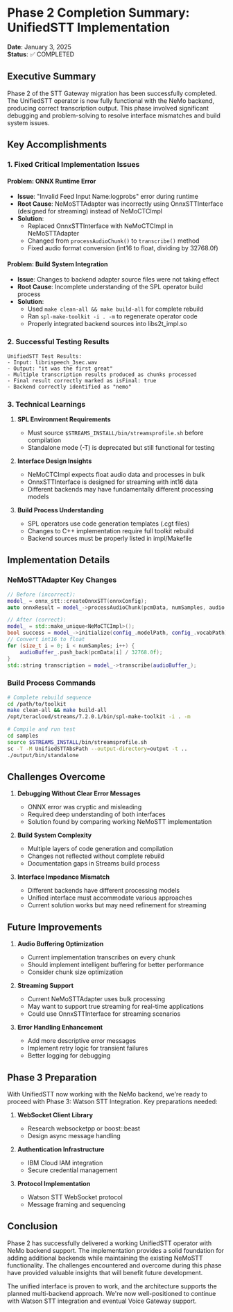 # Phase 2 Completion Summary: UnifiedSTT Implementation

**Date**: January 3, 2025  
**Status**: ✅ COMPLETED

## Executive Summary

Phase 2 of the STT Gateway migration has been successfully completed. The UnifiedSTT operator is now fully functional with the NeMo backend, producing correct transcription output. This phase involved significant debugging and problem-solving to resolve interface mismatches and build system issues.

## Key Accomplishments

### 1. Fixed Critical Implementation Issues

#### Problem: ONNX Runtime Error
- **Issue**: "Invalid Feed Input Name:logprobs" error during runtime
- **Root Cause**: NeMoSTTAdapter was incorrectly using OnnxSTTInterface (designed for streaming) instead of NeMoCTCImpl
- **Solution**: 
  - Replaced OnnxSTTInterface with NeMoCTCImpl in NeMoSTTAdapter
  - Changed from `processAudioChunk()` to `transcribe()` method
  - Fixed audio format conversion (int16 to float, dividing by 32768.0f)

#### Problem: Build System Integration
- **Issue**: Changes to backend adapter source files were not taking effect
- **Root Cause**: Incomplete understanding of the SPL operator build process
- **Solution**:
  - Used `make clean-all && make build-all` for complete rebuild
  - Ran `spl-make-toolkit -i . -m` to regenerate operator code
  - Properly integrated backend sources into libs2t_impl.so

### 2. Successful Testing Results

```
UnifiedSTT Test Results:
- Input: librispeech_3sec.wav
- Output: "it was the first great"
- Multiple transcription results produced as chunks processed
- Final result correctly marked as isFinal: true
- Backend correctly identified as "nemo"
```

### 3. Technical Learnings

1. **SPL Environment Requirements**
   - Must source `$STREAMS_INSTALL/bin/streamsprofile.sh` before compilation
   - Standalone mode (-T) is deprecated but still functional for testing

2. **Interface Design Insights**
   - NeMoCTCImpl expects float audio data and processes in bulk
   - OnnxSTTInterface is designed for streaming with int16 data
   - Different backends may have fundamentally different processing models

3. **Build Process Understanding**
   - SPL operators use code generation templates (.cgt files)
   - Changes to C++ implementation require full toolkit rebuild
   - Backend sources must be properly listed in impl/Makefile

## Implementation Details

### NeMoSTTAdapter Key Changes

```cpp
// Before (incorrect):
model_ = onnx_stt::createOnnxSTT(onnxConfig);
auto onnxResult = model_->processAudioChunk(pcmData, numSamples, audio.timestamp);

// After (correct):
model_ = std::make_unique<NeMoCTCImpl>();
bool success = model_->initialize(config_.modelPath, config_.vocabPath);
// Convert int16 to float
for (size_t i = 0; i < numSamples; i++) {
    audioBuffer_.push_back(pcmData[i] / 32768.0f);
}
std::string transcription = model_->transcribe(audioBuffer_);
```

### Build Process Commands

```bash
# Complete rebuild sequence
cd /path/to/toolkit
make clean-all && make build-all
/opt/teracloud/streams/7.2.0.1/bin/spl-make-toolkit -i . -m

# Compile and run test
cd samples
source $STREAMS_INSTALL/bin/streamsprofile.sh
sc -T -M UnifiedSTTAbsPath --output-directory=output -t ..
./output/bin/standalone
```

## Challenges Overcome

1. **Debugging Without Clear Error Messages**
   - ONNX error was cryptic and misleading
   - Required deep understanding of both interfaces
   - Solution found by comparing working NeMoSTT implementation

2. **Build System Complexity**
   - Multiple layers of code generation and compilation
   - Changes not reflected without complete rebuild
   - Documentation gaps in Streams build process

3. **Interface Impedance Mismatch**
   - Different backends have different processing models
   - Unified interface must accommodate various approaches
   - Current solution works but may need refinement for streaming

## Future Improvements

1. **Audio Buffering Optimization**
   - Current implementation transcribes on every chunk
   - Should implement intelligent buffering for better performance
   - Consider chunk size optimization

2. **Streaming Support**
   - Current NeMoSTTAdapter uses bulk processing
   - May want to support true streaming for real-time applications
   - Could use OnnxSTTInterface for streaming scenarios

3. **Error Handling Enhancement**
   - Add more descriptive error messages
   - Implement retry logic for transient failures
   - Better logging for debugging

## Phase 3 Preparation

With UnifiedSTT now working with the NeMo backend, we're ready to proceed with Phase 3: Watson STT Integration. Key preparations needed:

1. **WebSocket Client Library**
   - Research websocketpp or boost::beast
   - Design async message handling

2. **Authentication Infrastructure**
   - IBM Cloud IAM integration
   - Secure credential management

3. **Protocol Implementation**
   - Watson STT WebSocket protocol
   - Message framing and sequencing

## Conclusion

Phase 2 has successfully delivered a working UnifiedSTT operator with NeMo backend support. The implementation provides a solid foundation for adding additional backends while maintaining the existing NeMoSTT functionality. The challenges encountered and overcome during this phase have provided valuable insights that will benefit future development.

The unified interface is proven to work, and the architecture supports the planned multi-backend approach. We're now well-positioned to continue with Watson STT integration and eventual Voice Gateway support.